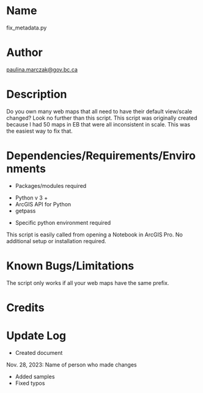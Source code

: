 # Name

fix_metadata.py

# Author

paulina.marczak@gov.bc.ca

# Description

Do you own many web maps that all need to have their default view/scale changed? Look no further than this script.
This script was originally created because I had 50 maps in EB that were all inconsistent in scale. 
This was the easiest way to fix that.


# Dependencies/Requirements/Environments

* Packages/modules required 
- Python v 3 + 
- ArcGIS API for Python
- getpass

* Specific python environment required

This script is easily called from opening a Notebook in ArcGIS Pro. No additional setup or installation required.

# Known Bugs/Limitations


The script only works if all your web maps have the same prefix.


# Credits


# Update Log

 
- Created document

Nov. 28, 2023: Name of person who made changes

- Added samples
- Fixed typos